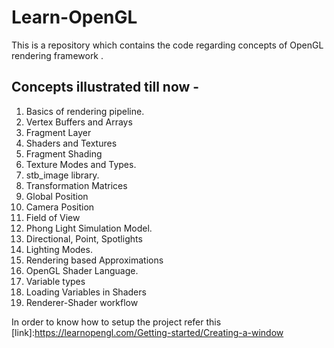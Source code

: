 # Learn-OpenGL
This is a repository which contains the code regarding concepts of OpenGL rendering framework .

## Concepts illustrated till now - 
1. Basics of rendering pipeline.
  1. Vertex Buffers and Arrays
  2. Fragment Layer
2. Shaders and Textures
  1. Fragment Shading
  2. Texture Modes and Types.
  3. stb_image library.
3. Transformation Matrices
  1. Global Position
  2. Camera Position
  3. Field of View
3. Phong Light Simulation Model.
  1. Directional, Point, Spotlights
  2. Lighting Modes.
  3. Rendering based Approximations
4. OpenGL Shader Language.
  1. Variable types
  2. Loading Variables in Shaders
  3. Renderer-Shader workflow

In order to know how to setup the project refer this [link]:https://learnopengl.com/Getting-started/Creating-a-window
